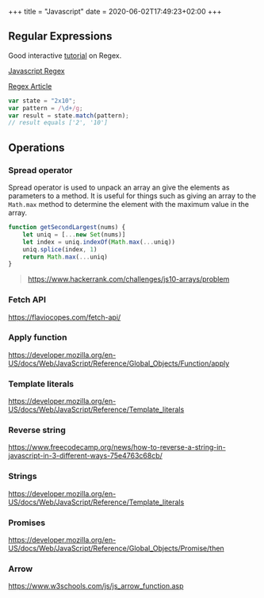 +++
title = "Javascript"
date = 2020-06-02T17:49:23+02:00
+++


## Regular Expressions

Good interactive [tutorial](https://regexone.com/) on Regex.

[Javascript Regex](https://www.w3schools.com/js/js_regexp.asp)

[Regex Article](https://eloquentjavascript.net/09_regexp.html)

```javascript
var state = "2x10";
var pattern = /\d+/g;
var result = state.match(pattern);
// result equals ['2', '10']
```


## Operations

### Spread operator

Spread operator is used to unpack an array an give the elements as parameters to a method. It is useful for things such as giving an array to the `Math.max` method to determine the element with the maximum value in the array.

```javascript
function getSecondLargest(nums) {
    let uniq = [...new Set(nums)]
    let index = uniq.indexOf(Math.max(...uniq))
    uniq.splice(index, 1)
    return Math.max(...uniq)
}
```
> https://www.hackerrank.com/challenges/js10-arrays/problem


### Fetch API

https://flaviocopes.com/fetch-api/

### Apply function

https://developer.mozilla.org/en-US/docs/Web/JavaScript/Reference/Global_Objects/Function/apply


### Template literals

https://developer.mozilla.org/en-US/docs/Web/JavaScript/Reference/Template_literals

### Reverse string

https://www.freecodecamp.org/news/how-to-reverse-a-string-in-javascript-in-3-different-ways-75e4763c68cb/

### Strings

https://developer.mozilla.org/en-US/docs/Web/JavaScript/Reference/Template_literals

### Promises

https://developer.mozilla.org/en-US/docs/Web/JavaScript/Reference/Global_Objects/Promise/then

### Arrow

https://www.w3schools.com/js/js_arrow_function.asp


